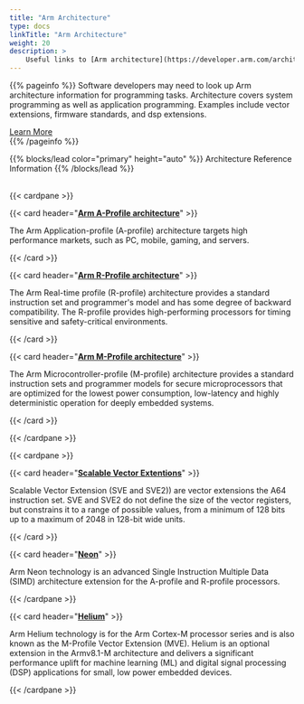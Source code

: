 ```yaml
---
title: "Arm Architecture"
type: docs
linkTitle: "Arm Architecture"
weight: 20
description: >
    Useful links to [Arm architecture](https://developer.arm.com/architectures#aq=%40navigationhierarchiescategories%3D%3D%22Architecture%20products%22%20AND%20%40navigationhierarchiescontenttype%3D%3D%22Product%20Information%22&numberOfResults=48) documents for software developers and other useful articles about the architecture.
---
```


{{% pageinfo %}}
Software developers may need to look up Arm architecture information for programming tasks. Architecture covers system programming as well as application programming. Examples include vector extensions, firmware standards, and dsp extensions. <br>
<div class="col text-center">
        <a href="/ml" class="btn btn-primary">Learn More</a>
        </div>
{{% /pageinfo %}}

{{% blocks/lead color="primary" height="auto" %}}
Architecture Reference Information
{{% /blocks/lead %}}

<br>
{{< cardpane >}}

{{< card header="**[Arm A-Profile architecture](https://developer.arm.com/Architectures/A-Profile%20Architecture)**" >}}

The Arm Application-profile (A-profile) architecture targets high performance markets, such as PC, mobile, gaming, and servers.

{{< /card >}}

{{< card header="**[Arm R-Profile architecture](https://developer.arm.com/Architectures/R-Profile%20Architecture)**" >}}

The Arm Real-time profile (R-profile) architecture provides a standard instruction set and programmer's model and has some degree of backward compatibility. The R-profile provides high-performing processors for timing sensitive and safety-critical environments. 

{{< /card >}}

{{< card header="**[Arm M-Profile architecture](https://developer.arm.com/Architectures/M-Profile%20Architecture)**" >}}

The Arm Microcontroller-profile (M-profile) architecture provides a standard instruction sets and programmer models for secure microprocessors that are optimized for the lowest power consumption, low-latency and highly deterministic operation for deeply embedded systems.

{{< /card >}}

{{< /cardpane >}}

{{< cardpane >}}

{{< card header="**[Scalable Vector Extentions](https://developer.arm.com/Architectures/Scalable%20Vector%20Extensions)**" >}}

Scalable Vector Extension (SVE and SVE2)) are vector extensions the A64 instruction set. SVE and SVE2 do not define the size of the vector registers, but constrains it to a range of possible values, from a minimum of 128 bits up to a maximum of 2048 in 128-bit wide units.

{{< /card >}}

{{< card header="**[Neon](https://developer.arm.com/Architectures/Neon)**" >}}

Arm Neon technology is an advanced Single Instruction Multiple Data (SIMD) architecture extension for the A-profile and R-profile processors.

{{< /cardpane >}}

{{< card header="**[Helium](https://developer.arm.com/Architectures/Helium)**" >}}

Arm Helium technology is for the Arm Cortex-M processor series and is also known as the M-Profile Vector Extension (MVE). Helium is an optional extension in the Armv8.1-M architecture and delivers a significant performance uplift for machine learning (ML) and digital signal processing (DSP) applications for small, low power embedded devices.

{{< /cardpane >}}


